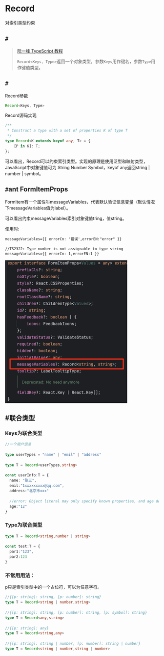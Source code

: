 # Record

对索引类型约束



## `#`

>[阮一峰 TypeScript 教程](https://typescript.p6p.net/typescript-tutorial/utility.html#record-keys-type)
>
>`Record<Keys, Type>`返回一个对象类型，参数`Keys`用作键名，参数`Type`用作键值类型。



## `#`

Record参数

~~~ts
Record<Keys, Type>
~~~


Record源码实现

~~~ts
/**
 * Construct a type with a set of properties K of type T
 */
type Record<K extends keyof any, T> = {
    [P in K]: T;
};
~~~



可以看出，Record可以约束索引类型。实现的原理是使用泛型和映射类型，JavaScript中对象键值可为 String Number Symbol，keyof any返回string | number | symbol。

## `#`ant FormItemProps

FormItem有一个属性叫messageVariables，代表默认验证信息变量（默认情况下messageVariables值为label）。

可以看出约束messageVariables索引对象键值tring，值string。

使用时:

~~~tsx
messageVariables={{ errorCn: '错误',errorEN:"error" }}

//TS2322: Type number is not assignable to type string
messageVariables={{ errorCn: 1,errorEN:1 }}
~~~



![image-20240625145842699](https://raw.githubusercontent.com/levi33Y/Pictures/main/image-20240625145842699.png)



## #联合类型

### Keys为联合类型

~~~ts
//一个用户信息

type userTypes = "name" | "emil" | "address"

type T = Record<userTypes,string>

const userInfo:T = {
  name: "张三",
  emil:"1xxxxxxxxx@qq.com",
  address:"北京市xxx"
  
  //error: Object literal may only specify known properties, and age does not exist in type Record<userTypes, string>
  age:"12"
}
~~~



### Type为联合类型

~~~ts
type T = Record<string,number | string>

const test:T = {
  par1:"123",
  par2:123
}
~~~



### 不常用用法：

p只是索引类型中的一个占位符，可以为任意字符。

~~~ts
//{[p: string]: string, [p: number]: string}
type T = Record<string | number,string>

//{[p: string]: string, [p: number]: string, [p: symbol]: string}
type T = Record<any,string>

//{[p: string]: any}
type T = Record<string,any>

//{[p: string]: string | number, [p: number]: string | number}
type T = Record<string | number,string | number>
~~~

